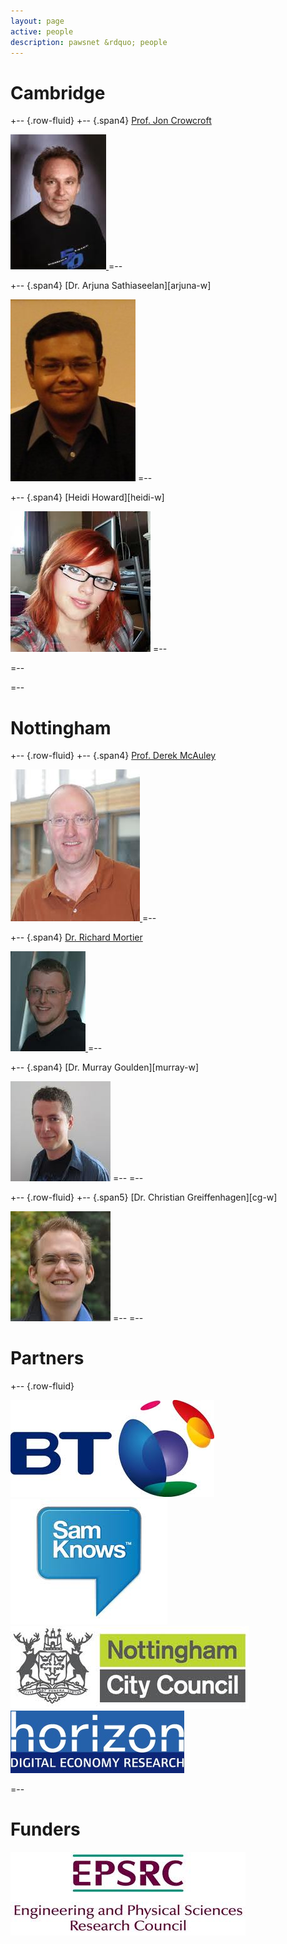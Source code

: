 ```yaml
---
layout: page
active: people
description: pawsnet &rdquo; people
---
```


# Cambridge

+-- {.row-fluid}
+-- {.span4}
[Prof. Jon Crowcroft][jon-w] [<i class="icon-envelope"> </i>][jon]

<a href="http://www.cl.cam.ac.uk/~jac22/">
    <img class="img-polaroid photo" src="/img/jon.jpeg" />
</a>
=--

+-- {.span4}
[Dr. Arjuna Sathiaseelan][arjuna-w] [<i class="icon-envelope"> </i>][arjuna]

<img class="img-polaroid photo" src="/img/as.jpeg" />
=--

+-- {.span4}
[Heidi Howard][heidi-w] [<i class="icon-envelope"> </i>][heidi]

<img class="img-polaroid photo" src="/img/heidi.jpeg" />
=--

=--

[jon-w]: http://www.cl.cam.ac.uk/~jac22/
[jon]: mailto:jon.crowcroft@cl.cam.ac.uk
[arjuna]: mailto:arjuna.sathiaseelan@cl.cam.ac.uk
[heidi]: mailto:hh360@cl.cam.ac.uk
=--

# Nottingham

+-- {.row-fluid}
+-- {.span4}
[Prof. Derek McAuley][drm-w] [<i class="icon-envelope"> </i>][drm]

<a href="http://www.cs.nott.ac.uk/~drm/">
    <img class="img-polaroid photo" src="/img/mac.jpeg" />
</a>
=--

+-- {.span4}
[Dr. Richard Mortier][rmm-w] [<i class="icon-envelope"> </i>][rmm]

<a href="http://www.cs.nott.ac.uk/~rmm/">
    <img class="img-polaroid photo" src="/img/mort.jpeg" />
</a>
=--

+-- {.span4}
[Dr. Murray Goulden][murray-w] [<i class="icon-envelope"> </i>][murray]

<img class="img-polaroid photo" src="/img/murray.jpeg" />
=--
=--

+-- {.row-fluid}
+-- {.span5}
[Dr. Christian Greiffenhagen][cg-w] [<i class="icon-envelope"> </i>][cg]

<img class="img-polaroid photo" src="/img/christian.jpeg" />
=--
=--

[drm-w]: http://www.cs.nott.ac.uk/~drm/
[drm]: mailto:derek.mcauley@nottingham.ac.uk
[rmm-w]: http://www.cs.nott.ac.uk/~rmm/
[rmm]: mailto:richard.mortier@nottingham.ac.uk
[murray]: mailto:murray.goulden@nottingham.ac.uk
[cg]: mailto:christian.greiffenhagen@nottingham.ac.uk

# Partners

+-- {.row-fluid}

<img alt="BT" class="photo" src="/img/bt.jpeg" />

<img alt="samknows" class="photo center" src="/img/samknows.jpeg" />

<img alt="NCC" class="photo" src="/img/ncc.jpeg" />

<img alt="horizon" class="photo" src="/img/horizon.jpeg" />

=--

# Funders

<img alt="EPSRC" class="photo" src="/img/epsrc.jpeg" />
